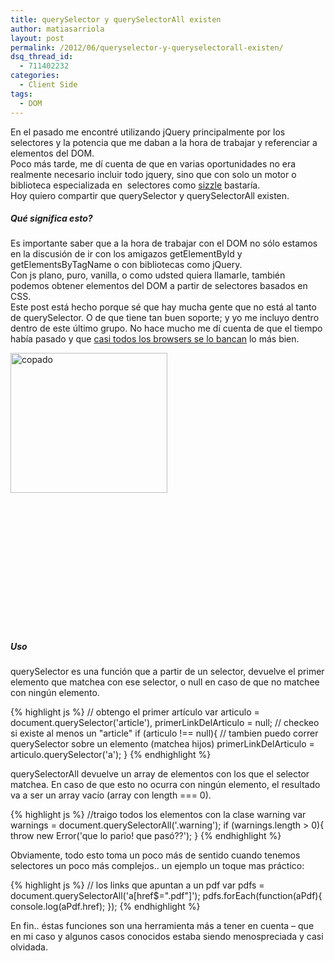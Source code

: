 ```yaml
---
title: querySelector y querySelectorAll existen
author: matiasarriola
layout: post
permalink: /2012/06/queryselector-y-queryselectorall-existen/
dsq_thread_id:
  - 711402232
categories:
  - Client Side
tags:
  - DOM
---
```

En el pasado me encontré utilizando jQuery principalmente por los selectores y la potencia que me daban a la hora de trabajar y referenciar a elementos del DOM.  
Poco más tarde, me dí cuenta de que en varias oportunidades no era realmente necesario incluir todo jquery, sino que con solo un motor o biblioteca especializada en  selectores como <a title="sizzle" href="http://sizzlejs.com/" target="_blank">sizzle</a> bastaría.  
Hoy quiero compartir que querySelector y querySelectorAll existen.

##### Qué significa esto?

Es importante saber que a la hora de trabajar con el DOM no sólo estamos en la discusión de ir con los amigazos getElementById y getElementsByTagName o con bibliotecas como jQuery.  
Con js plano, puro, vanilla, o como udsted quiera llamarle, también podemos obtener elementos del DOM a partir de selectores basados en CSS.  
Este post está hecho porque sé que hay mucha gente que no está al tanto de querySelector. O de que tiene tan buen soporte; y yo me incluyo dentro dentro de este último grupo. No hace mucho me dí cuenta de que el tiempo había pasado y que <a href="http://caniuse.com/queryselector" title="soporte querySelector" target="_blank">casi todos los browsers se lo bancan</a> lo más bien. 

<img class="alignleft size-full wp-image-2097" title="Que piola!! cross-browser!" src="//fernetjs.com/wp-content/uploads/2012/06/burns-ok.jpg" alt="copado" width="251" height="224" />

&nbsp;

&nbsp;

&nbsp;

&nbsp;

&nbsp;

&nbsp;

&nbsp;

##### Uso

querySelector es una función que a partir de un selector, devuelve el primer elemento que matchea con ese selector, o null en caso de que no matchee con ningún elemento.

{% highlight js %}
// obtengo el primer artículo
var articulo = document.querySelector('article'),
    primerLinkDelArticulo = null;
// checkeo si existe al menos un "article"
if (articulo !== null){
    // tambien puedo correr querySelector sobre un elemento (matchea hijos)
    primerLinkDelArticulo = articulo.querySelector('a');
}
 {% endhighlight %}

querySelectorAll devuelve un array de elementos con los que el selector matchea. En caso de que esto no ocurra con ningún elemento, el resultado va a ser un array vacío (array con length === 0).

{% highlight js %}
//traigo todos los elementos con la clase warning
var warnings = document.querySelectorAll('.warning');
if (warnings.length > 0){
    throw new Error('que lo pario! que pasó??');
}
 {% endhighlight %}

Obviamente, todo esto toma un poco más de sentido cuando tenemos selectores un poco más complejos.. un ejemplo un toque mas práctico:

{% highlight js %}
// los links que apuntan a un pdf
var pdfs = document.querySelectorAll('a[href$=".pdf"]');
pdfs.forEach(function(aPdf){
    console.log(aPdf.href);
});
 {% endhighlight %}

En fin.. éstas funciones son una herramienta más a tener en cuenta &#8211; que en mi caso y algunos casos conocidos estaba siendo menospreciada y casi olvidada.